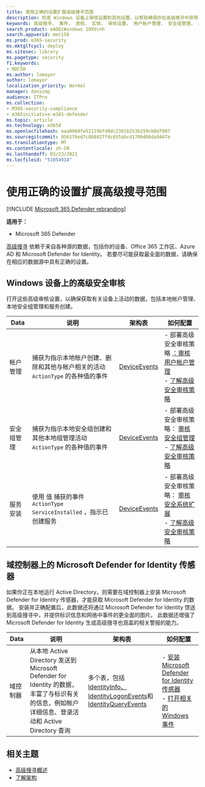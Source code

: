 ```yaml
---
title: 使用正确的设置扩展高级搜寻范围
description: 检查 Windows 设备上审核设置和其他设置，以帮助确保你在高级搜寻中获得最全面的数据
keywords: 高级搜寻， 事件， 透视， 实体， 审核设置， 用户帐户管理， 安全组管理， 威胁搜寻， 网络威胁搜寻， 搜索， 查询， 遥测， Microsoft 365， Microsoft 威胁防护
search.product: eADQiWindows 10XVcnh
search.appverid: met150
ms.prod: m365-security
ms.mktglfcycl: deploy
ms.sitesec: library
ms.pagetype: security
f1.keywords:
- NOCSH
ms.author: lomayor
author: lomayor
localization_priority: Normal
manager: dansimp
audience: ITPro
ms.collection:
- M365-security-compliance
- m365initiative-m365-defender
ms.topic: article
ms.technology: m365d
ms.openlocfilehash: eaa0068fe52119bfd9dc2381b253b259cb8df907
ms.sourcegitcommit: 956176ed7c8b8427fdc655abcd1709d86da9447e
ms.translationtype: MT
ms.contentlocale: zh-CN
ms.lasthandoff: 03/23/2021
ms.locfileid: "51054914"
---
```

# <a name="extend-advanced-hunting-coverage-with-the-right-settings"></a>使用正确的设置扩展高级搜寻范围

[!INCLUDE [Microsoft 365 Defender rebranding](../includes/microsoft-defender.md)]


**适用于：**
- Microsoft 365 Defender

[高级搜寻](advanced-hunting-overview.md) 依赖于来自各种源的数据，包括你的设备、Office 365 工作区、Azure AD 和 Microsoft Defender for Identity。 若要尽可能获取最全面的数据，请确保在相应的数据源中具有正确的设置。

## <a name="advanced-security-auditing-on-windows-devices"></a>Windows 设备上的高级安全审核
打开这些高级审核设置，以确保获取有关设备上活动的数据，包括本地帐户管理、本地安全组管理和服务创建。

| Data | 说明 | 架构表 | 如何配置 |
| --- | --- | --- | --- |
| 帐户管理 | 捕获为指示本地帐户创建、删除和其他与帐户相关的活动 `ActionType` 的各种值的事件 | [DeviceEvents](advanced-hunting-deviceevents-table.md) | - 部署高级安全审核策略 [：审核用户帐户管理](/windows/security/threat-protection/auditing/audit-user-account-management)<br> - [了解高级安全审核策略](/windows/security/threat-protection/auditing/advanced-security-auditing) |
| 安全组管理 | 捕获为指示本地安全组创建和其他本地组管理活动 `ActionType` 的各种值的事件 | [DeviceEvents](advanced-hunting-deviceevents-table.md) | - 部署高级安全审核策略： [审核安全组管理](/windows/security/threat-protection/auditing/audit-security-group-management)<br> - [了解高级安全审核策略](/windows/security/threat-protection/auditing/advanced-security-auditing) |
| 服务安装 | 使用 值 捕获的事件 `ActionType` `ServiceInstalled` ，指示已创建服务 | [DeviceEvents](advanced-hunting-deviceevents-table.md) | - 部署高级安全审核策略： [审核安全系统扩展](/windows/security/threat-protection/auditing/audit-security-system-extension)<br> - [了解高级安全审核策略](/windows/security/threat-protection/auditing/advanced-security-auditing) |

## <a name="microsoft-defender-for-identity-sensor-on-the-domain-controller"></a>域控制器上的 Microsoft Defender for Identity 传感器
如果你正在本地运行 Active Directory，则需要在域控制器上安装 Microsoft Defender for Identity 传感器，才能获取 Microsoft Defender for Identity 的数据。 安装并正确配置后，此数据还将通过 Microsoft Defender for Identity 馈送到高级搜寻中，并提供标识信息和网络中事件的更全面的图片。 此数据还增强了 Microsoft Defender for Identity 生成高级搜寻也涵盖的相关警报的能力。 

| Data | 说明 | 架构表 | 如何配置 |
| --- | --- | --- | --- |
| 域控制器 | 从本地 Active Directory 发送到 Microsoft Defender for Identity 的数据，丰富了与标识有关的信息，例如帐户详细信息、登录活动和 Active Directory 查询 | 多个表，包括[IdentityInfo、IdentityLogonEvents](advanced-hunting-identitylogonevents-table.md)和[IdentityQueryEvents](advanced-hunting-identityqueryevents-table.md) [](advanced-hunting-identityinfo-table.md)  | - [安装 Microsoft Defender for Identity 传感器](/azure-advanced-threat-protection/install-atp-step4)<br>- [打开相关的 Windows 事件](/azure-advanced-threat-protection/configure-event-collection) |

## <a name="related-topics"></a>相关主题
- [高级搜寻概述](advanced-hunting-overview.md)
- [了解架构](advanced-hunting-schema-tables.md)